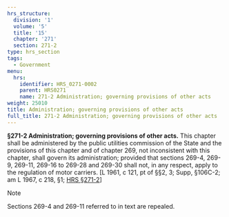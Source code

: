 ```yaml
---
hrs_structure:
  division: '1'
  volume: '5'
  title: '15'
  chapter: '271'
  section: 271-2
type: hrs_section
tags:
  - Government
menu:
  hrs:
    identifier: HRS_0271-0002
    parent: HRS0271
    name: 271-2 Administration; governing provisions of other acts
weight: 25010
title: Administration; governing provisions of other acts
full_title: 271-2 Administration; governing provisions of other acts
---
```

**§271-2 Administration; governing provisions of other acts.** This chapter shall be administered by the public utilities commission of the State and the provisions of this chapter and of chapter 269, not inconsistent with this chapter, shall govern its administration; provided that sections 269-4, 269-9, 269-11, 269-16 to 269-28 and 269-30 shall not, in any respect, apply to the regulation of motor carriers. [L 1961, c 121, pt of §§2, 3; Supp, §106C-2; am L 1967, c 218, §1; [HRS §271-2](/title-15/chapter-271/section-271-2/)]

Note

Sections 269-4 and 269-11 referred to in text are repealed.